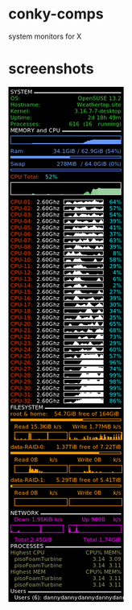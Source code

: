 # conky-comps
system monitors for X

# screenshots
![Weathertop](https://raw.githubusercontent.com/dcsale/conky-comps/master/screenshot-Weathertop.png "Weathertop")
